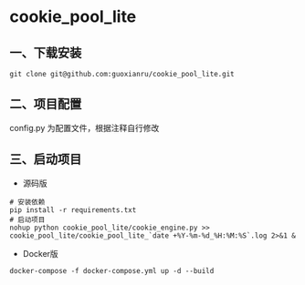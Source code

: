 # cookie_pool_lite

## 一、下载安装

```shell
git clone git@github.com:guoxianru/cookie_pool_lite.git
```

## 二、项目配置

config.py 为配置文件，根据注释自行修改

## 三、启动项目

- 源码版

```shell
# 安装依赖
pip install -r requirements.txt
# 启动项目
nohup python cookie_pool_lite/cookie_engine.py >> cookie_pool_lite/cookie_pool_lite_`date +%Y-%m-%d_%H:%M:%S`.log 2>&1 &
```

- Docker版

```shell
docker-compose -f docker-compose.yml up -d --build
```
